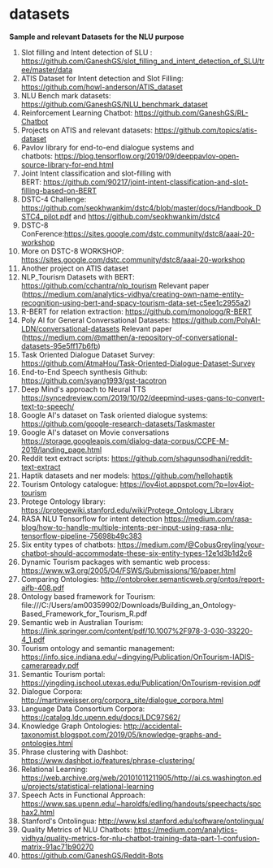 # datasets
**Sample and relevant Datasets for the NLU purpose**
1. Slot filling and Intent detection of SLU : https://github.com/GaneshGS/slot_filling_and_intent_detection_of_SLU/tree/master/data
2. ATIS Dataset for Intent detection and Slot Filling: https://github.com/howl-anderson/ATIS_dataset
3. NLU Bench mark datasets: https://github.com/GaneshGS/NLU_benchmark_dataset
4. Reinforcement Learning Chatbot: https://github.com/GaneshGS/RL-Chatbot
5. Projects on ATIS and relevant datasets: https://github.com/topics/atis-dataset
6. Pavlov library for end-to-end dialogue systems and chatbots: https://blog.tensorflow.org/2019/09/deeppavlov-open-source-library-for-end.html
7. Joint Intent classification and slot-filling with BERT: https://github.com/90217/joint-intent-classification-and-slot-filling-based-on-BERT
8. DSTC-4 Challenge: https://github.com/seokhwankim/dstc4/blob/master/docs/Handbook_DSTC4_pilot.pdf
and https://github.com/seokhwankim/dstc4
9. DSTC-8 ConFerence:https://sites.google.com/dstc.community/dstc8/aaai-20-workshop
10. More on DSTC-8 WORKSHOP: https://sites.google.com/dstc.community/dstc8/aaai-20-workshop
11. Another project on ATIS dataset <must be filled>
12. NLP_Tourism Datasets with BERT: https://github.com/cchantra/nlp_tourism Relevant paper (https://medium.com/analytics-vidhya/creating-own-name-entity-recognition-using-bert-and-spacy-tourism-data-set-c5ee1c2955a2)
13. R-BERT for relation extraction: https://github.com/monologg/R-BERT
14. Poly AI for General Conversational Datasets: https://github.com/PolyAI-LDN/conversational-datasets Relevant paper      (https://medium.com/@matthen/a-repository-of-conversational-datasets-95e5ff17b6fb)
15. Task Oriented Dialogue Dataset Survey: https://github.com/AtmaHou/Task-Oriented-Dialogue-Dataset-Survey
16. End-to-End Speech synthesis Github: https://github.com/syang1993/gst-tacotron
17. Deep Mind's approach to Neural TTS https://syncedreview.com/2019/10/02/deepmind-uses-gans-to-convert-text-to-speech/
18. Google AI's dataset on Task oriented dialogue systems: https://github.com/google-research-datasets/Taskmaster
19. Google AI's dataset on Movie conversations https://storage.googleapis.com/dialog-data-corpus/CCPE-M-2019/landing_page.html
20. Reddit text extract scripts: https://github.com/shagunsodhani/reddit-text-extract
21. Haptik datasets and ner models: https://github.com/hellohaptik
22. Tourism Ontology catalogue: https://lov4iot.appspot.com/?p=lov4iot-tourism
23. Protege Ontology library: https://protegewiki.stanford.edu/wiki/Protege_Ontology_Library
24. RASA NLU Tensorflow for intent detection https://medium.com/rasa-blog/how-to-handle-multiple-intents-per-input-using-rasa-nlu-tensorflow-pipeline-75698b49c383
25. Six entity types of chatbots: https://medium.com/@CobusGreyling/your-chatbot-should-accommodate-these-six-entity-types-12e1d3b1d2c6
26. Dynamic Tourism packages with semantic web process: https://www.w3.org/2005/04/FSWS/Submissions/16/paper.html
27. Comparing Ontologies: http://ontobroker.semanticweb.org/ontos/report-aifb-408.pdf
28. Ontology based framework for Tourism: file:///C:/Users/am00359902/Downloads/Building_an_Ontology-Based_Framework_for_Tourism_R.pdf
29. Semantic web in Australian Tourism: https://link.springer.com/content/pdf/10.1007%2F978-3-030-33220-4_1.pdf
30. Tourism ontology and semantic management: https://info.sice.indiana.edu/~dingying/Publication/OnTourism-IADIS-cameraready.pdf
31. Semantic Tourism portal: https://yingding.ischool.utexas.edu/Publication/OnTourism-revision.pdf
32. Dialogue Corpora: http://martinweisser.org/corpora_site/dialogue_corpora.html
33. Language Data Consortium Corpora: https://catalog.ldc.upenn.edu/docs/LDC97S62/
34. Knowledge Graph Ontologies: http://accidental-taxonomist.blogspot.com/2019/05/knowledge-graphs-and-ontologies.html
35. Phrase clustering with Dashbot: https://www.dashbot.io/features/phrase-clustering/
36. Relational Learning: https://web.archive.org/web/20101011211905/http://ai.cs.washington.edu/projects/statistical-relational-learning
37. Speech Acts in Functional Approach: https://www.sas.upenn.edu/~haroldfs/edling/handouts/speechacts/spchax2.html
38. Stanford's Ontolingua: http://www.ksl.stanford.edu/software/ontolingua/
39. Quality Metrics of NLU Chatbots: https://medium.com/analytics-vidhya/quality-metrics-for-nlu-chatbot-training-data-part-1-confusion-matrix-91ac71b90270
40. https://github.com/GaneshGS/Reddit-Bots
